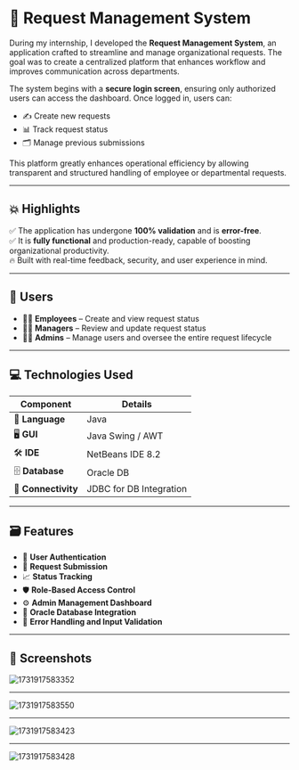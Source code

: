 # 📌 Request Management System

During my internship, I developed the **Request Management System**, an application crafted to streamline and manage organizational requests. The goal was to create a centralized platform that enhances workflow and improves communication across departments.

The system begins with a **secure login screen**, ensuring only authorized users can access the dashboard. Once logged in, users can:
- ✍️ Create new requests
- 📊 Track request status
- 🗂 Manage previous submissions

This platform greatly enhances operational efficiency by allowing transparent and structured handling of employee or departmental requests.

---

## 💥 Highlights

✅ The application has undergone **100% validation** and is **error-free**.  
✅ It is **fully functional** and production-ready, capable of boosting organizational productivity.  
🔥 Built with real-time feedback, security, and user experience in mind.

---

## 👥 Users

- 🧑‍💼 **Employees** – Create and view request status  
- 👨‍💼 **Managers** – Review and update request status  
- 👩‍💼 **Admins** – Manage users and oversee the entire request lifecycle

---

## 💻 Technologies Used

| Component         | Details                      |
|------------------|------------------------------|
| 🧠 **Language**   | Java                         |
| 🖥 **GUI**        | Java Swing / AWT             |
| 🛠 **IDE**        | NetBeans IDE 8.2             |
| 🗄 **Database**   | Oracle DB                    |
| 🔗 **Connectivity** | JDBC for DB Integration   |

---

## 🗃️ Features

- 🔐 **User Authentication**
- 📝 **Request Submission**
- 📈 **Status Tracking**
- 🛡️ **Role-Based Access Control**
- ⚙️ **Admin Management Dashboard**
- 📁 **Oracle Database Integration**
- 🧪 **Error Handling and Input Validation**

---

## 📸 Screenshots

![1731917583352](https://github.com/user-attachments/assets/32a30472-e5df-4cf0-80d8-a70bf133dce5)

---


![1731917583550](https://github.com/user-attachments/assets/e8fdefa9-06f0-49fe-87be-259c14c0e8e7)


---

![1731917583423](https://github.com/user-attachments/assets/9a228407-de4e-4cf4-aa5b-d5762209f033)

---

![1731917583428](https://github.com/user-attachments/assets/f1a62704-6277-45c4-9726-6b9853a62554)


